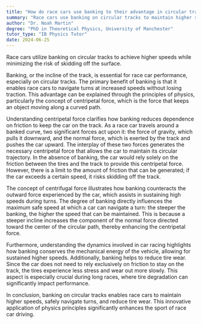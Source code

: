 ```yaml
---
title: "How do race cars use banking to their advantage in circular tracks?"
summary: "Race cars use banking on circular tracks to maintain higher speeds without skidding off the track."
author: "Dr. Noah Martin"
degree: "PhD in Theoretical Physics, University of Manchester"
tutor_type: "IB Physics Tutor"
date: 2024-06-25
---
```


Race cars utilize banking on circular tracks to achieve higher speeds while minimizing the risk of skidding off the surface.

Banking, or the incline of the track, is essential for race car performance, especially on circular tracks. The primary benefit of banking is that it enables race cars to navigate turns at increased speeds without losing traction. This advantage can be explained through the principles of physics, particularly the concept of centripetal force, which is the force that keeps an object moving along a curved path.

Understanding centripetal force clarifies how banking reduces dependence on friction to keep the car on the track. As a race car travels around a banked curve, two significant forces act upon it: the force of gravity, which pulls it downward, and the normal force, which is exerted by the track and pushes the car upward. The interplay of these two forces generates the necessary centripetal force that allows the car to maintain its circular trajectory. In the absence of banking, the car would rely solely on the friction between the tires and the track to provide this centripetal force. However, there is a limit to the amount of friction that can be generated; if the car exceeds a certain speed, it risks skidding off the track.

The concept of centrifugal force illustrates how banking counteracts the outward force experienced by the car, which assists in sustaining high speeds during turns. The degree of banking directly influences the maximum safe speed at which a car can navigate a turn: the steeper the banking, the higher the speed that can be maintained. This is because a steeper incline increases the component of the normal force directed toward the center of the circular path, thereby enhancing the centripetal force.

Furthermore, understanding the dynamics involved in car racing highlights how banking conserves the mechanical energy of the vehicle, allowing for sustained higher speeds. Additionally, banking helps to reduce tire wear. Since the car does not need to rely exclusively on friction to stay on the track, the tires experience less stress and wear out more slowly. This aspect is especially crucial during long races, where tire degradation can significantly impact performance.

In conclusion, banking on circular tracks enables race cars to maintain higher speeds, safely navigate turns, and reduce tire wear. This innovative application of physics principles significantly enhances the sport of race car driving.
    